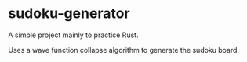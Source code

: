 # sudoku-generator

A simple project mainly to practice Rust.

Uses a wave function collapse algorithm to generate the sudoku board.
